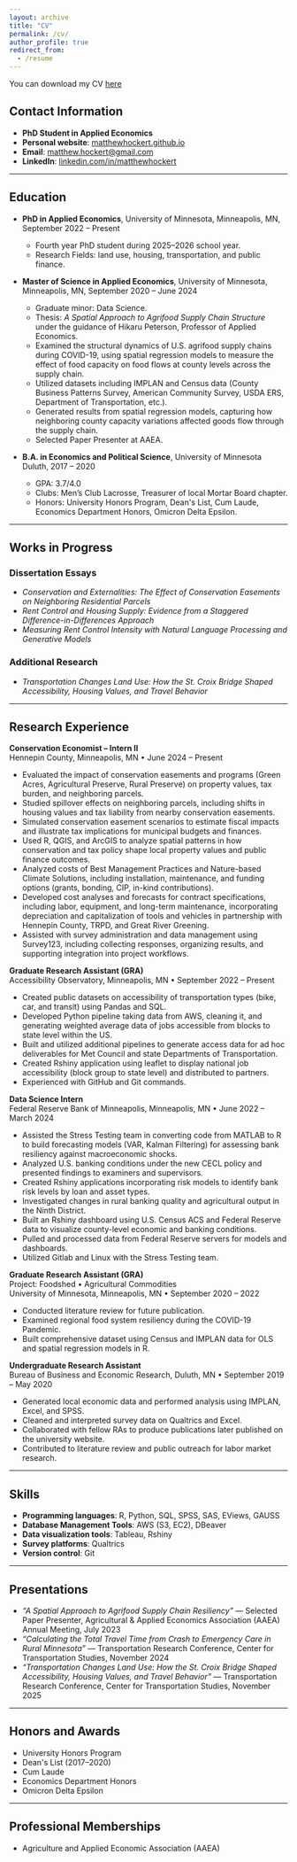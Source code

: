 ```yaml
---
layout: archive
title: "CV"
permalink: /cv/
author_profile: true
redirect_from:
  - /resume
---
```


You can download my CV [here](/files/Matthew%20Hockert%20-%20Curriculum%20Vitae.pdf)

## Contact Information
* **PhD Student in Applied Economics**
* **Personal website**: [matthewhockert.github.io](https://matthewhockert.github.io)  
* **Email**: [matthew.hockert@gmail.com](mailto:matthew.hockert@gmail.com)  
* **LinkedIn**: [linkedin.com/in/matthewhockert](https://www.linkedin.com/in/matthewhockert/)  

---

## Education
* **PhD in Applied Economics**, University of Minnesota, Minneapolis, MN, September 2022 – Present  
  * Fourth year PhD student during 2025–2026 school year.  
  * Research Fields: land use, housing, transportation, and public finance.  

* **Master of Science in Applied Economics**, University of Minnesota, Minneapolis, MN, September 2020 – June 2024  
  * Graduate minor: Data Science.  
  * Thesis: *A Spatial Approach to Agrifood Supply Chain Structure* under the guidance of Hikaru Peterson, Professor of Applied Economics.  
  * Examined the structural dynamics of U.S. agrifood supply chains during COVID-19, using spatial regression models to measure the effect of food capacity on food flows at county levels across the supply chain.  
  * Utilized datasets including IMPLAN and Census data (County Business Patterns Survey, American Community Survey, USDA ERS, Department of Transportation, etc.).  
  * Generated results from spatial regression models, capturing how neighboring county capacity variations affected goods flow through the supply chain.  
  * Selected Paper Presenter at AAEA.  

* **B.A. in Economics and Political Science**, University of Minnesota Duluth, 2017 – 2020  
  * GPA: 3.7/4.0  
  * Clubs: Men’s Club Lacrosse, Treasurer of local Mortar Board chapter.  
  * Honors: University Honors Program, Dean's List, Cum Laude, Economics Department Honors, Omicron Delta Epsilon.  

---

## Works in Progress

### Dissertation Essays
* *Conservation and Externalities: The Effect of Conservation Easements on Neighboring Residential Parcels*  
* *Rent Control and Housing Supply: Evidence from a Staggered Difference-in-Differences Approach*  
* *Measuring Rent Control Intensity with Natural Language Processing and Generative Models*  

### Additional Research
* *Transportation Changes Land Use: How the St. Croix Bridge Shaped Accessibility, Housing Values, and Travel Behavior*  

---

## Research Experience

**Conservation Economist – Intern II**  
Hennepin County, Minneapolis, MN • June 2024 – Present  
* Evaluated the impact of conservation easements and programs (Green Acres, Agricultural Preserve, Rural Preserve) on property values, tax burden, and neighboring parcels.  
* Studied spillover effects on neighboring parcels, including shifts in housing values and tax liability from nearby conservation easements.  
* Simulated conservation easement scenarios to estimate fiscal impacts and illustrate tax implications for municipal budgets and finances.  
* Used R, QGIS, and ArcGIS to analyze spatial patterns in how conservation and tax policy shape local property values and public finance outcomes.  
* Analyzed costs of Best Management Practices and Nature-based Climate Solutions, including installation, maintenance, and funding options (grants, bonding, CIP, in-kind contributions).  
* Developed cost analyses and forecasts for contract specifications, including labor, equipment, and long-term maintenance, incorporating depreciation and capitalization of tools and vehicles in partnership with Hennepin County, TRPD, and Great River Greening.  
* Assisted with survey administration and data management using Survey123, including collecting responses, organizing results, and supporting integration into project workflows.  

**Graduate Research Assistant (GRA)**  
Accessibility Observatory, Minneapolis, MN • September 2022 – Present  
* Created public datasets on accessibility of transportation types (bike, car, and transit) using Pandas and SQL.  
* Developed Python pipeline taking data from AWS, cleaning it, and generating weighted average data of jobs accessible from blocks to state level within the US.  
* Built and utilized additional pipelines to generate access data for ad hoc deliverables for Met Council and state Departments of Transportation.  
* Created Rshiny application using leaflet to display national job accessibility (block group to state level) and distributed to partners.  
* Experienced with GitHub and Git commands.  

**Data Science Intern**  
Federal Reserve Bank of Minneapolis, Minneapolis, MN • June 2022 – March 2024  
* Assisted the Stress Testing team in converting code from MATLAB to R to build forecasting models (VAR, Kalman Filtering) for assessing bank resiliency against macroeconomic shocks.  
* Analyzed U.S. banking conditions under the new CECL policy and presented findings to examiners and supervisors.  
* Created Rshiny applications incorporating risk models to identify bank risk levels by loan and asset types.  
* Investigated changes in rural banking quality and agricultural output in the Ninth District.  
* Built an Rshiny dashboard using U.S. Census ACS and Federal Reserve data to visualize county-level economic and banking conditions.  
* Pulled and processed data from Federal Reserve servers for models and dashboards.  
* Utilized Gitlab and Linux with the Stress Testing team.  

**Graduate Research Assistant (GRA)**  
Project: Foodshed • Agricultural Commodities  
University of Minnesota, Minneapolis, MN • September 2020 – 2022  
* Conducted literature review for future publication.  
* Examined regional food system resiliency during the COVID-19 Pandemic.  
* Built comprehensive dataset using Census and IMPLAN data for OLS and spatial regression models in R.  

**Undergraduate Research Assistant**  
Bureau of Business and Economic Research, Duluth, MN • September 2019 – May 2020  
* Generated local economic data and performed analysis using IMPLAN, Excel, and SPSS.  
* Cleaned and interpreted survey data on Qualtrics and Excel.  
* Collaborated with fellow RAs to produce publications later published on the university website.  
* Contributed to literature review and public outreach for labor market research.  

---

## Skills
* **Programming languages**: R, Python, SQL, SPSS, SAS, EViews, GAUSS  
* **Database Management Tools**: AWS (S3, EC2), DBeaver  
* **Data visualization tools**: Tableau, Rshiny  
* **Survey platforms**: Qualtrics  
* **Version control**: Git  

---

## Presentations
* *“A Spatial Approach to Agrifood Supply Chain Resiliency”* — Selected Paper Presenter, Agricultural & Applied Economics Association (AAEA) Annual Meeting, July 2023  
* *“Calculating the Total Travel Time from Crash to Emergency Care in Rural Minnesota”* — Transportation Research Conference, Center for Transportation Studies, November 2024  
* *“Transportation Changes Land Use: How the St. Croix Bridge Shaped Accessibility, Housing Values, and Travel Behavior”* — Transportation Research Conference, Center for Transportation Studies, November 2025  

---

## Honors and Awards
* University Honors Program  
* Dean's List (2017–2020)  
* Cum Laude  
* Economics Department Honors  
* Omicron Delta Epsilon  

---

## Professional Memberships
* Agriculture and Applied Economic Association (AAEA)  
